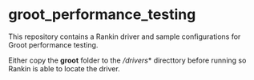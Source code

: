 # groot_performance_testing

This repository contains a Rankin driver and sample configurations for Groot performance testing.

Either copy the **groot** folder to the */drivers** directtory before running so Rankin is able to locate the driver.
